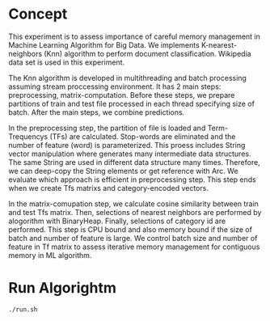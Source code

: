 # Concept
This experiment is to assess importance of careful memory management in Machine Learning Algorithm for Big Data.
We implements K-nearest-neighbors (Knn) algorithm to perform document classification. Wikipedia data set is used in this experiment.

The Knn algorithm is developed in multithreading and batch processing assuming stream proccessing environment. It has 2 main steps: preprocessing, matrix-computation.
Before these steps, we prepare partitions of train and test file processed in each thread specifying size of batch. After the main steps, we combine predictions.

In the preprocessing step, the partition of file is loaded and Term-Trequencys (TFs) are calculated. 
Stop-words are eliminated and the number of feature (word) is parameterized. This proess includes String vector manipulation where generates many intermediate data structures. 
The same String are used in different data structure many times. Therefore, we can deep-copy the String elements or get reference with Arc. 
We evaluate which approach is efficient in preprocessing step. This step ends when we create Tfs matrixs and category-encoded vectors.

In the matrix-comupation step, we calculate cosine similarity between train and test Tfs matrix. Then, selections of nearest neighbors are performed by alogorithm 
with BinaryHeap. Finally, selections of category id are performed. This step is CPU bound and also memory bound if the size of batch and number of feature is large.
We control batch size and number of feature in Tf matrix to assess iterative memory management for contiguous memory in ML algorithm.

# Run Algorightm
```
./run.sh
```

